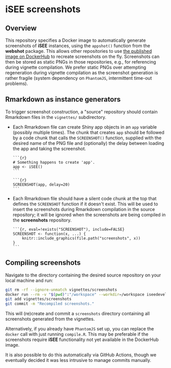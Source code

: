 # iSEE screenshots

## Overview 

This repository specifies a Docker image to automatically generate screenshots of **iSEE** instances,
using the `appshot()` function from the **webshot** package. 
This allows other repositories to use [the published image on DockerHub](https://hub.docker.com/repository/docker/iseedevelopers/screenshots) to recreate screenshots on the fly.
Screenshots can then be stored as static PNGs in those repositories, e.g., for referencing during vignette compilation.
We prefer static PNGs over attempting regeneration during vignette compilation 
as the screenshot generation is rather fragile (system dependency on `PhantomJS`, intermittent time-out problems). 

## Rmarkdown as instance generators 

To trigger screenshot construction, a "source" repository should contain Rmarkdown files in the `vignettes/` subdirectory.

- Each Rmarkdown file can create Shiny app objects in an `app` variable (possibly multiple times).
The chunk that creates `app` should be followed by a code chunk that calls the `SCREENSHOT()` function,
supplied with the desired name of the PNG file and (optionally) the delay between loading the app and taking the screenshot.

  ````
  ```{r}
  # Something happens to create 'app'.
  app <- iSEE()
  ```
  
  ```{r}
  SCREENSHOT(app, delay=20)
  ```
  ````

- Each Rmarkdown file should have a silent code chunk at the top that defines the `SCREENSHOT` function if it doesn't exist.
This will be used to insert the screenshots during Rmarkdown compilation in the source repository;
it will be ignored when the screenshots are being compiled in the **screenshots** repository.

  ````
  ```{r, eval=!exists("SCREENSHOT"), include=FALSE}
  SCREENSHOT <- function(x, ...) {
      knitr::include_graphics(file.path("screenshots", x))
  }
  ```
  ````

## Compiling screenshots

Navigate to the directory containing the desired source repository on your local machine and run:

```sh
git rm -rf --ignore-unmatch vignettes/screenshots
docker run --rm -v "$(pwd)":"/workspace" --workdir=/workspace iseedevelopers/screenshots
git add vignettes/screenshots
git commit -m "Recompiled screenshots."
```

This will (re)create and commit a `screenshots` directory containing all screenshots generated from the vignettes.

Alternatively, if you already have `PhantomJS` set up, you can replace the `docker` call with just running `compile.R`.
This may be preferable if the screenshots require **iSEE** functionality not yet available in the DockerHub image.

It is also possible to do this automatically via GitHub Actions,
though we eventually decided it was less intrusive to manage commits manually.
